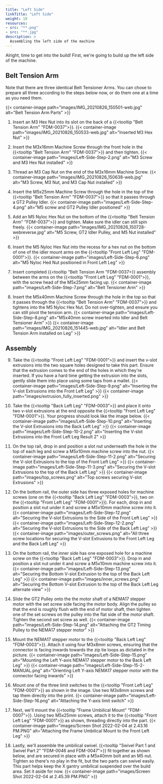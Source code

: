```yaml
---
title: "Left Side"
linkTitle: "Left Side"
weight: 10
resources:
- src: "**.png"
- src: "**.jpg"
description: >
  Assembling the left side of the machine
---
```


Alright, time to get into the build! First, we're going to build up the left side of the machine.

## Belt Tension Arm
Note that there are three identical Belt Tensioner Arms. You can chose to prepare all three according to the steps below now, or do them one at a time as you need them.

{{< container-image path="images/IMG_20210826_150501-web.jpg" alt="Belt Tension Arm Parts" >}}

1. Insert an M3 Hex Nut into its slot on the back of a {{<tooltip "Belt Tension Arm" "FDM-0037">}}.
  {{< container-image path="images/IMG_20210826_150533-web.jpg" alt="Inserted M3 Hex Nut" >}}

2. Insert the M3x16mm Machine Screw through the front hole in the {{<tooltip "Belt Tension Arm" "FDM-0037">}} and then tighten.
  {{< container-image path="images/Left-Side-Step-2.png" alt="M3 Screw and M3 Hex Nut installed" >}}

3. Thread an M3 Cap Nut on the end of the M3x16mm Machine Screw.
  {{< container-image path="images/IMG_20210826_150638-web.jpg" alt="M3 Screw, M3 Nut, and M3 Cap Nut installed" >}}

4. Insert the M5x25mm Machine Screw through the hole in the top of the {{<tooltip "Belt Tension Arm" "FDM-0037">}} so that it passes through a GT2 Pulley Idler.
  {{< container-image path="images/Left-Side-Step-4.png" alt="M5 screw and GT2 Pulley Idler positioned" >}}

5. Add an M5 Nyloc Hex Nut on the bottom of the {{<tooltip "Belt Tension Arm" "FDM-0037">}} and tighten. Make sure the idler can still spin freely.
  {{< container-image path="images/IMG_20210826_150728-webreverse.jpg" alt="M5 Screw, GT2 Idler Pulley, and M5 Nut installed" >}}

6. Insert the M5 Nyloc Hex Nut into the recess for a hex nut on the bottom of one of the idler mount arms on the {{<tooltip "Front Left Leg" "FDM-0001">}}.
  {{< container-image path="images/Left-Side-Step-6.png" alt="M5 Nyloc Hed Nut positioned in Front Left Leg" >}}

7. Insert completed {{<tooltip "Belt Tension Arm "FDM-0037>}} assembly between the arms on the {{<tooltip "Front Left Leg" "FDM-0001">}}, with the screw head of the M5x25mm facing up.
  {{< container-image path="images/Left-Side-Step-7.png" alt="Belt Tensioner Arm" >}}

8. Insert the M5x40mm Machine Screw through the hole in the top so that it passes through the {{<tooltip "Belt Tension Arm" "FDM-0037">}} and tightens into the M5 Nyloc Hex Nut. Do not over-tighten, and ensure you can still pivot the tension arm.
  {{< container-image path="images/Left-Side-Step-8.png" alt="M5x40mm screw inserted into Idler and Belt Tensioner Arm" >}}
  {{< container-image path="images/IMG_20210826_151445-web.jpg" alt="Idler and Belt Tension Arm installed on Leg" >}}

## Assembly

9. Take the {{<tooltip "Front Left Leg" "FDM-0001">}} and insert the v-slot extrusions into the two square holes designed to take this part. Ensure that the extrusion comes to the end of the holes in which they're inserted. If you have a hard time getting the extrusion into the slots, gently slide them into place using some taps from a mallet.
  {{< container-image path="images/Left-Side-Step-9.png" alt="Inserting the V-slot Extrusions into the Front Left Leg" >}}
  {{< container-image path="images/extrusion_fully_inserted.png" >}}

10. Take the {{<tooltip "Back Left Leg" "FDM-0003">}} and place it onto two v-slot extrusions at the end opposite the {{<tooltip "Front Left Leg" "FDM-0001">}}. Your progress should look like the image below.
  {{< container-image path="images/Left-Side-Step-10.png" alt="Inserting the V-slot Extrusions into the Back Left Leg" >}}
  {{< container-image path="images/Left-Side-Step-10-2.png" alt="Inserting the V-slot Extrusions into the Front Left Leg Result 2" >}}

11. On the top rail, drop in and position a slot nut underneath the hole in the top of each leg and screw a M5x10mm machine screw into the nut.
  {{< container-image path="images/Left-Side-Step-11-2.png" alt="Securing the V-slot Extrusions to the top of the Front Left Leg" >}}
  {{< container-image path="images/Left-Side-Step-11-3.png" alt="Securing the V-slot Extrusions to the top of the Back Left Leg" >}}
  {{< container-image path="images/top_screws.png" alt="Top screws securing V-slot Extrusions" >}}

12. On the bottom rail, the outer side has three exposed holes for machine screws (one on the {{<tooltip "Back Left Leg" "FDM-0003">}}, two on the {{<tooltip "Front Left Leg" "FDM-0001">}}). For each, drop in and position a slot nut under it and screw a M5x10mm machine screw into it.
  {{< container-image path="images/Left-Side-Step-12.png" alt="Securing the V-slot Extrusions to the Side of the Front Left Leg" >}}
  {{< container-image path="images/Left-Side-Step-12-2.png" alt="Securing the V-slot Extrusions to the Side of the Back Left Leg" >}}
  {{< container-image path="images/outer_screws.png" alt="All three screw locations for securing the V-slot Extrusions to the Front Left Leg and the Back Left Leg" >}}

13. On the bottom rail, the inner side has one exposed hole for a machine screw on the {{<tooltip "Back Left Leg" "FDM-0003">}}. Drop in and position a slot nut under it and screw a M5x10mm machine screw into it.
  {{< container-image path="images/Left-Side-Step-13.png" alt="Securing the Bottom V-slot Extrusion to the top of the Back Left Leg" >}}
  {{< container-image path="images/inner_screws.png" alt="Securing the Bottom V-slot Extrusion to the top of the Back Left Leg alternate view" >}}

14. Slide the GT2 Pulley onto the the motor shaft of a NEMA17 stepper motor with the set screw side facing the motor body. Align the pulley so that the end is roughly flush with the end of motor shaft, then tighten one of the set screws on the pulley into the flat side of the motor shaft. Tighten the second set screw as well.
  {{< container-image path="images/Left-Side-Step-14.png" alt="Attaching the GT2 Timing Pulley to the NEMA17 stepper motor" >}}

15. Mount the NEMA17 stepper motor to the {{<tooltip "Back Left Leg" "FDM-0003">}}. Attach it using four M3x8mm screws, ensuring that the connector is facing inwards towards the zip tie loops as dictated in the picture.
  {{< container-image path="images/Left-Side-Step-15.png" alt="Mounting the Left Y-axis NEMA17 stepper motor to the Back Left Leg" >}}
  {{< container-image path="images/Left-Side-Step-15-2-MANUAL.png" alt="Orienting Left Y-axis NEMA17 stepper motor with the connector facing inwards" >}}

16. Mount one of the three limit switches to the {{<tooltip "Front Left Leg" "FDM-0001">}} as shown in the image. Use two M3x8mm screws and tap them directly into the print.
    {{< container-image path="images/Left-Side-Step-16.png" alt="Attaching the Y-axis limit switch" >}}

17. Next, we'll mount the {{<tooltip "Frame Umbilical Mount" "FDM-0007">}}. Using two M5x25mm screws, attach it to the {{<tooltip "Front Left Leg" "FDM-0001">}} as shown, threading directly into the part.
  {{< container-image path="images/Screen Shot 2022-02-04 at 2.43.16 PM.PNG" alt="Attaching the Frame Umbilical Mount to the Front Left Leg" >}}

18. Lastly, we'll assemble the umbilical swivel. {{<tooltip "Swivel Part 1 and Swivel Part 2" "FDM-0046 and FDM-0047">}} fit together as shown below, and are secured in place with a M5x40mm bolt and an M5 nut. Tighten so there's no play in the fit, but the two parts can swivel easily. This part helps keep the X gantry umbilical suspended over the build area. Set it aside for now.
  {{< container-image path="images/Screen Shot 2022-02-04 at 2.45.39 PM.PNG" >}}
